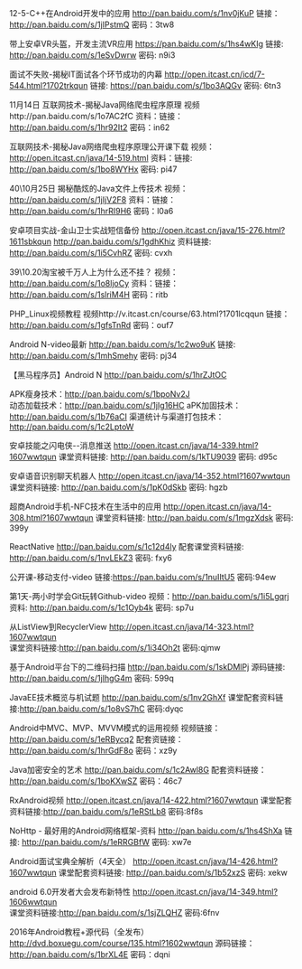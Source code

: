 12-5-C++在Android开发中的应用
http://pan.baidu.com/s/1nv0jKuP
链接：http://pan.baidu.com/s/1jIPstmQ 密码：3tw8

带上安卓VR头盔，开发主流VR应用
https://pan.baidu.com/s/1hs4wKIg
链接: http://pan.baidu.com/s/1eSvDwrw 密码: n9i3

面试不失败-揭秘IT面试各个环节成功的内幕
http://open.itcast.cn/icd/7-544.html?1702trkqun
链接: https://pan.baidu.com/s/1bo3AQGv 密码: 6tn3

11月14日 互联网技术-揭秘Java网络爬虫程序原理
视频http://pan.baidu.com/s/1o7AC2fC
资料：链接：http://pan.baidu.com/s/1hr92It2 密码：in62

互联网技术-揭秘Java网络爬虫程序原理公开课下载
视频：http://open.itcast.cn/java/14-519.html
资料：链接: http://pan.baidu.com/s/1bo8WYHx 密码: pi47

40\10月25日  揭秘酷炫的Java文件上传技术
视频：http://pan.baidu.com/s/1jIjV2F8
资料：链接：http://pan.baidu.com/s/1hrRI9H6 密码：l0a6


安卓项目实战-金山卫士实战短信备份
http://open.itcast.cn/java/15-276.html?1611sbkqun 
http://pan.baidu.com/s/1gdhKhiz
资料链接: http://pan.baidu.com/s/1i5CvhRZ 密码: cvxh

39\10.20淘宝被千万人上为什么还不挂？
视频：http://pan.baidu.com/s/1o8ljoCy
资料：链接：http://pan.baidu.com/s/1slriM4H 密码：ritb

PHP_Linux视频教程
视频http://v.itcast.cn/course/63.html?1701lcqqun
链接：http://pan.baidu.com/s/1gfsTnRd 密码：ouf7

Android N-video最新
http://pan.baidu.com/s/1c2wo9uK
链接:  http://pan.baidu.com/s/1mhSmehy 密码: pj34

【黑马程序员】Android N
http://pan.baidu.com/s/1hrZJtOC

APK瘦身技术：http://pan.baidu.com/s/1bpoNv2J           
动态加载技术：http://pan.baidu.com/s/1jIg16HC 
aPK加固技术：http://pan.baidu.com/s/1b76aCI 
渠道统计与渠道打包技术：http://pan.baidu.com/s/1c2LptoW

安卓技能之闪电侠--消息推送
http://open.itcast.cn/java/14-339.html?1607wwtqun
课堂资料链接: http://pan.baidu.com/s/1kTU9039 密码: d95c

安卓语音识别聊天机器人
http://open.itcast.cn/java/14-352.html?1607wwtqun
课堂资料链接: http://pan.baidu.com/s/1pK0dSkb 密码: hgzb

超商Android手机-NFC技术在生活中的应用
http://open.itcast.cn/java/14-308.html?1607wwtqun
课堂资料链接: http://pan.baidu.com/s/1mgzXdsk 密码: 399y

ReactNative
http://pan.baidu.com/s/1c12d4ly
配套课堂资料链接: http://pan.baidu.com/s/1nvLEkZ3 密码: fxy6

公开课-移动支付-video
链接:https://pan.baidu.com/s/1nuIItU5 密码:94ew

第1天-两小时学会Git玩转Github-video
视频：http://pan.baidu.com/s/1i5Lgqrj
资料: http://pan.baidu.com/s/1c1Oyb4k 密码: sp7u

从ListView到RecyclerView
http://open.itcast.cn/java/14-323.html?1607wwtqun   
课堂资料链接:http://pan.baidu.com/s/1i34Oh2t 密码:qjmw

基于Android平台下的二维码扫描
http://pan.baidu.com/s/1skDMlPj
源码链接: http://pan.baidu.com/s/1jIhgG4m 密码: 599q

JavaEE技术概览与机试题
http://pan.baidu.com/s/1nv2GhXf
课堂配套资料链接:http://pan.baidu.com/s/1o8vS7hC 密码:dyqc

Android中MVC、MVP、MVVM模式的运用视频
视频链接：http://pan.baidu.com/s/1eRBycq2
配套资链接：http://pan.baidu.com/s/1hrGdF8o 密码：xz9y

Java加密安全的艺术
http://pan.baidu.com/s/1c2Awl8G
配套资料链接：http://pan.baidu.com/s/1boKXwSZ 密码：46c7

RxAndroid视频
http://open.itcast.cn/java/14-422.html?1607wwtqun
课堂配套资料链接:http://pan.baidu.com/s/1eRStLb8 密码:8f8s

NoHttp - 最好用的Android网络框架-资料
http://pan.baidu.com/s/1hs4ShXa
链接: http://pan.baidu.com/s/1eRRGBfW 密码: xw7e

Android面试宝典全解析（4天全）
http://open.itcast.cn/java/14-426.html?1607wwtqun
课堂配套资料链接: http://pan.baidu.com/s/1b52xzS 密码: xekw   

android 6.0开发者大会发布新特性
http://open.itcast.cn/java/14-349.html?1606wwtqun  
课堂资料链接:http://pan.baidu.com/s/1sjZLQHZ 密码:6fnv

2016年Android教程+源代码（全发布）
http://dvd.boxuegu.com/course/135.html?1602wwtqun
源码链接：http://pan.baidu.com/s/1brXL4E 密码：dqni

